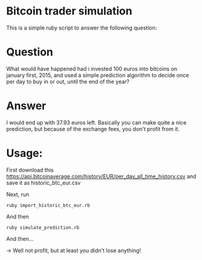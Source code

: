 # Bitcoin trader simulation
This is a simple ruby script to answer the following question:

# Question
What would have happened had i invested 100 euros into bitcoins on january first, 2015, and used a simple prediction algorithm to decide once per day to buy in or out, until the end of the year?

# Answer
I would end up with 37.93 euros left. Basically you can make quite a nice prediction, but because of the exchange fees, you don't profit from it.

# Usage:
First download this https://api.bitcoinaverage.com/history/EUR/per_day_all_time_history.csv and save it as historic\_btc\_eur.csv

Next, run 

    ruby import_historic_btc_eur.rb
    
And then
    
    ruby simulate_prediction.rb
    
And then...

-> Well not profit, but at least you didn't lose anything!
